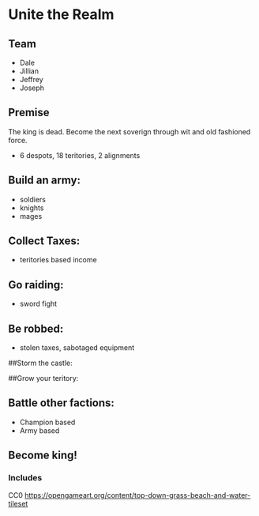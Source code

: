 # Unite the Realm

## Team
- Dale
- Jillian
- Jeffrey
- Joseph

## Premise
The king is dead.  Become the next soverign through wit and old fashioned force.

- 6 despots, 18 teritories, 2 alignments

## Build an army:

- soldiers
- knights
- mages

## Collect Taxes:

- teritories based income

## Go raiding:

- sword fight

## Be robbed:

- stolen taxes, sabotaged equipment

##Storm the castle:

##Grow your teritory:

## Battle other factions:

- Champion based
- Army based

## Become king!

### Includes
CC0 https://opengameart.org/content/top-down-grass-beach-and-water-tileset
